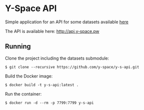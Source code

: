 
# Y-Space API

Simple application for an API for some datasets available [here](https://github.com/y-space/y-s-datasets)

The API is available here: http://api.y-space.pw

## Running

Clone the project including the datasets submodule:

    $ git clone --recursive https://github.com/y-space/y-s-api.git

Build the Docker image:

    $ docker build -t y-s-api:latest .

Run the container:

    $ docker run -d --rm -p 7799:7799 y-s-api

